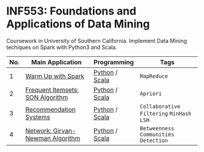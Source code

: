 INF553: Foundations and Applications of Data Mining
========

Coursework in University of Southern California. Implement Data Mining techiques on Spark with Python3 and Scala. 

|No.| Main Application |Programming|Tags|
|---|------------------|-----------|----|
|1|[Warm Up with Spark](https://github.com/hsinyu0129/INF553/blob/master/homework1/Assignment1%20description.pdf)|[Python](https://github.com/hsinyu0129/INF553/tree/master/homework1/Python) / [Scala](https://github.com/hsinyu0129/INF553/tree/master/homework1/Scala)|`MapReduce`|
|2|[Frequent Itemsets: SON Algorithm](https://github.com/hsinyu0129/INF553/blob/master/homework2/Assignment2%20description.pdf)|[Python](https://github.com/hsinyu0129/INF553/tree/master/homework2/Python) / [Scala](https://github.com/hsinyu0129/INF553/tree/master/homework2/Scala)| `Apriori`|
|3|[Recommendation Systems](https://github.com/hsinyu0129/INF553/tree/master/homework3/Assignment3%20description.pdf)|[Python](https://github.com/hsinyu0129/INF553/tree/master/homework3/Python) / [Scala](https://github.com/hsinyu0129/INF553/tree/master/homework3/Scala)|`Collaborative Filtering` `MinHash` `LSH`|
|4|[Network: Girvan-Newman Algorithm](https://github.com/hsinyu0129/INF553/tree/master/homework4/Assignment4%20description.pdf)|[Python](https://github.com/hsinyu0129/INF553/tree/master/homework4/Python) / [Scala](https://github.com/hsinyu0129/INF553/tree/master/homework4/Scala)|`Betweenness` `Communities Detection`|

